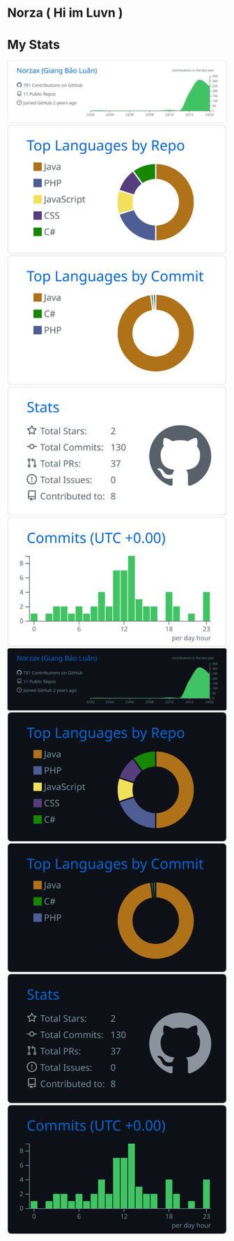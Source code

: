 # Norza ( Hi im Luvn )






# My Stats
<div class="light-images">
    <img src="https://raw.githubusercontent.com/Norzax/HiimLuvn/master/profile-summary-card-output/github/0-profile-details.svg" alt="Profile Details">
    <img src="https://raw.githubusercontent.com/Norzax/HiimLuvn/master/profile-summary-card-output/github/1-repos-per-language.svg" alt="Repos per Language">
    <img src="https://raw.githubusercontent.com/Norzax/HiimLuvn/master/profile-summary-card-output/github/2-most-commit-language.svg" alt="Most Commit Language">
    <img src="https://raw.githubusercontent.com/Norzax/HiimLuvn/master/profile-summary-card-output/github/3-stats.svg" alt="Stats">
    <img src="https://raw.githubusercontent.com/Norzax/HiimLuvn/master/profile-summary-card-output/github/4-productive-time.svg" alt="Productive Time">
</div>
<div class="dark-images">
    <img src="https://raw.githubusercontent.com/Norzax/HiimLuvn/master/profile-summary-card-output/github_dark/0-profile-details.svg" alt="Profile Details">
    <img src="https://raw.githubusercontent.com/Norzax/HiimLuvn/master/profile-summary-card-output/github_dark/1-repos-per-language.svg" alt="Repos per Language">
    <img src="https://raw.githubusercontent.com/Norzax/HiimLuvn/master/profile-summary-card-output/github_dark/2-most-commit-language.svg" alt="Most Commit Language">
    <img src="https://raw.githubusercontent.com/Norzax/HiimLuvn/master/profile-summary-card-output/github_dark/3-stats.svg" alt="Stats">
    <img src="https://raw.githubusercontent.com/Norzax/HiimLuvn/master/profile-summary-card-output/github_dark/4-productive-time.svg" alt="Productive Time">
</div>

<script>
    if (window.matchMedia && window.matchMedia('(prefers-color-scheme: dark)').matches) {
        document.body.classList.add('dark-mode');
    } else {
        document.body.classList.add('light-mode');
    }
</script>
